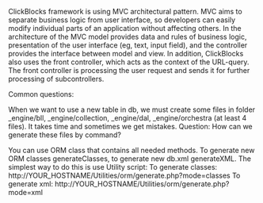 ClickBlocks framework is using MVC architectural pattern.
MVC aims to separate business logic from user interface, so developers can easily modify individual parts of an application without affecting others. In the architecture of the MVC model provides data and rules of business logic, presentation of the user interface (eg, text, input field), and the controller provides the interface between model and view.
In addition, ClickBlocks also uses the front controller, which acts as the context of the URL-query. The front controller is processing the user request and sends it for further processing of subcontrollers.

Common questions:

When we want to use a new table in db, we must create some files in folder _engine/bll, _engine/collection, _engine/dal, _engine/orchestra (at least 4 files).
It takes time and sometimes we get mistakes.
Question: How can we generate these files by command?

You can use ORM class that contains all needed methods.
To generate new ORM classes generateClasses, to generate new db.xml generateXML.
The simplest way to do this is use Utility script:
To generate classes: http://YOUR_HOSTNAME/Utilities/orm/generate.php?mode=classes
To generate xml: http://YOUR_HOSTNAME/Utilities/orm/generate.php?mode=xml
